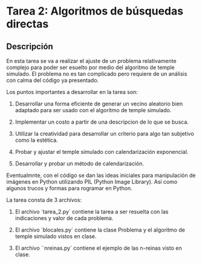 Tarea 2: Algoritmos de búsquedas directas
=========================================


Descripción
------------

En esta tarea se va a realizar el ajuste de un problema relativamente complejo para 
poder ser esuelto por medio del algoritmo de temple simulado. El problema no es tan complicado pero
requiere de un análisis con calma del código ya presentado.

Los puntos importantes a desarrollar en la tarea son:

1. Desarrollar una forma eficiente de generar un vecino aleatorio bien adaptado para ser usado 
   con el algoritmo de temple simulado.
  
2. Implementar un costo a partir de una descripcion de lo que se busca.

3. Utilizar la creatividad para desarrollar un criterio para algo tan subjetivo como la estética.

4. Probar y ajustar el temple simulado con calendarización exponencial.

5. Desarrollar y probar un método de calendarización.

Eventualmnte, con el código se dan las ideas iniciales para manipulación de imágenes en Python
utilizando PIL (Python Image Library). Así como algunos trucos y formas para rogramar en Python.

La tarea consta de 3 archivos:

1. El archivo ´tarea_2.py´ contiene la tarea a ser resuelta con las indicaciones y valor de cada problema.

2. El archivo ´blocales.py´ contiene la clase Problema y el algoritmo de temple simulado vistos en clase.

3. El archivo ¨nreinas.py´ contiene el ejemplo de las n-reinas visto en clase.




